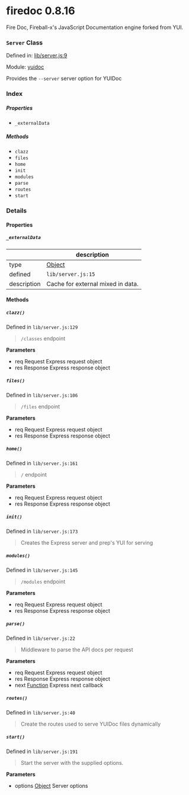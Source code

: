 
# firedoc 0.8.16

Fire Doc, Fireball-x&#x27;s JavaScript Documentation engine forked from YUI.

### `Server` Class


Defined in: [lib/server.js:9](../files/lib/server.js.js)

Module: [yuidoc](../modules/yuidoc.md)




Provides the `--server` server option for YUIDoc

### Index

##### Properties

  - `_externalData`



##### Methods

  - `clazz`
  - `files`
  - `home`
  - `init`
  - `modules`
  - `parse`
  - `routes`
  - `start`





### Details


#### Properties



##### `_externalData`

|      | description |
|------|-------------|
| type | <a href="https://developer.mozilla.org/en/JavaScript/Reference/Global_Objects/Object" class="crosslink external" target="_blank">Object</a> |
| defined | `lib/server.js:15` |
| description | Cache for external mixed in data. |






<!-- Method Block -->
#### Methods


##### `clazz()`

Defined in `lib/server.js:129`



> `/classes` endpoint

**Parameters**
- req Request Express request object
- res Response Express response object



##### `files()`

Defined in `lib/server.js:106`



> `/files` endpoint

**Parameters**
- req Request Express request object
- res Response Express response object



##### `home()`

Defined in `lib/server.js:161`



> `/` endpoint

**Parameters**
- req Request Express request object
- res Response Express response object



##### `init()`

Defined in `lib/server.js:173`



> Creates the Express server and prep's YUI for serving




##### `modules()`

Defined in `lib/server.js:145`



> `/modules` endpoint

**Parameters**
- req Request Express request object
- res Response Express response object



##### `parse()`

Defined in `lib/server.js:22`



> Middleware to parse the API docs per request

**Parameters**
- req Request Express request object
- res Response Express response object
- next <a href="https://developer.mozilla.org/en/JavaScript/Reference/Global_Objects/Function" class="crosslink external" target="_blank">Function</a> Express next callback



##### `routes()`

Defined in `lib/server.js:40`



> Create the routes used to serve YUIDoc files dynamically




##### `start()`

Defined in `lib/server.js:191`



> Start the server with the supplied options.

**Parameters**
- options <a href="https://developer.mozilla.org/en/JavaScript/Reference/Global_Objects/Object" class="crosslink external" target="_blank">Object</a> Server options




